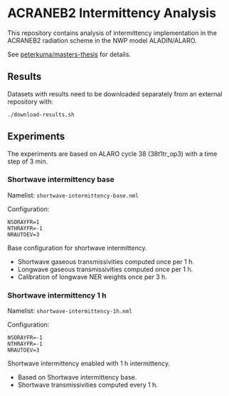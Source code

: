 ACRANEB2 Intermittency Analysis
===============================

This repository contains analysis of intermittency implementation
in the ACRANEB2 radiation scheme in the NWP model ALADIN/ALARO.

See [peterkuma/masters-thesis](https://github.com/peterkuma/masters-thesis/)
for details.

Results
-------

Datasets with results need to be downloaded separately from an external
repository with:

    ./download-results.sh

Experiments
-----------

The experiments are based on ALARO cycle 38 (38t1tr_op3) with a time step
of 3 min.

### Shortwave intermittency base

Namelist: `shortwave-intermittency-base.nml`

Configuration:

    NSORAYFR=1
    NTHRAYFR=-1
    NRAUTOEV=3

Base configuration for shortwave intermittency.

* Shortwave gaseous transmissivities computed once per 1 h.
* Longwave gaseous transmissivities computed once per 1 h.
* Calibration of longwave NER weights once per 3 h.

### Shortwave intermittency 1 h

Namelist: `shortwave-intermittency-1h.nml`

Configuration:

    NSORAYFR=-1
    NTHRAYFR=-1
    NRAUTOEV=3

Shortwave intermittency enabled with 1 h intermittency.

* Based on Shortwave intermittency base.
* Shortwave transmissivities computed every 1 h.
